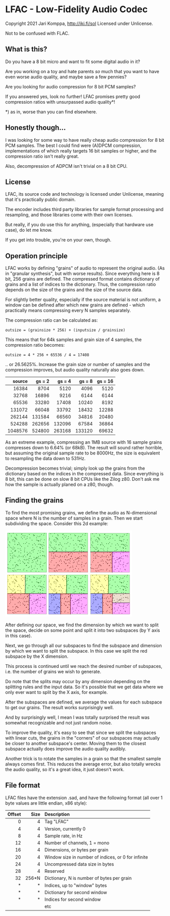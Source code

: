 # LFAC - Low-Fidelity Audio Codec

Copyright 2021 Jari Komppa, http://iki.fi/sol
Licensed under Unlicense.

Not to be confused with FLAC.

## What is this?

Do you have a 8 bit micro and want to fit some digital audio in it?

Are you working on a toy and hate parents *so* much that you want to have even worse audio quality, and maybe save a few pennies?

Are you looking for audio compression for 8 bit PCM samples?

If you answered yes, look no further! LFAC promises pretty good compression ratios with unsurpassed audio quality*!

*) as in, worse than you can find elsewhere.

## Honestly though...

I was looking for some way to have really cheap audio compression for 8 bit PCM samples. The best I could find were (A)DPCM compression, implementations of which really targets 16 bit samples or higher, and the compression ratio isn't really great.

Also, decompression of ADPCM isn't trivial on a 8 bit CPU.

## License

LFAC, its source code and technology is licensed under Unlicense, meaning that it's practically public domain.

The encoder includes third party libraries for sample format processing and resampling, and those libraries come with their own licenses.

But really, if you do use this for anything, (especially that hardware use case), do let me know.

If you get into trouble, you're on your own, though.

## Operation principle

LFAC works by defining "grains" of audio to represent the original audio. (As in "granular synthesis", but with worse results). Since everything here is 8 bit, 256 grains are defined. The compressed format contains dictionary of grains and a list of indices to the dictionary. Thus, the compression ratio depends on the size of the grains and the size of the source data.

For slightly better quality, especially if the source material is not uniform, a window can be defined after which new grains are defined - which practically means compressing every N samples separately.

The compression ratio can be calculated as:

    outsize = (grainsize * 256) + (inputsize / grainsize)

This means that for 64k samples and grain size of 4 samples, the compression ratio becomes:

    outsize = 4 * 256 + 65536 / 4 = 17408

.. or 26.5625%. Increase the grain size or number of samples and the compression improves, but audio quality naturally also goes down.

|source|gs = 2|gs = 4|gs = 8|gs = 16|
|-:|-:|-:|-:|-:|
|16384|8704|5120|4096|5120
|32768|16896|9216|6144|6144
|65536|33280|17408|10240|8192
|131072|66048|33792|18432|12288
|262144|131584|66560|34816|20480
|524288|262656|132096|67584|36864
|1048576|524800|263168|133120|69632

As an extreme example, compressing an 1MB source with 16 sample grains compresses down to 6.64% (or 68kB). The result will sound rather horrible, but assuming the original sample rate to be 8000Hz, the size is equivalent to resampling the data down to 531Hz.

Decompression becomes trivial; simply look up the grains from the dictionary based on the indices in the compressed data. Since everything is 8 bit, this can be done on slow 8 bit CPUs like the Zilog z80. Don't ask me how the sample is actually planed on a z80, though.

## Finding the grains

To find the most promising grains, we define the audio as N-dimensional space where N is the number of samples in a grain. Then we start subdividing the space. Consider this 2d example:

![the splits](subdiv.png "subdivision example graph")

After defining our space, we find the dimension by which we want to split the space, decide on some point and split it into two subspaces (by Y axis in this case).

Next, we go through all our subspaces to find the subspace and dimension by which we want to split the subspace. In this case we split the red subspace by the X dimension.

This process is continued until we reach the desired number of subspaces, i.e. the number of grains we wish to generate.

Do note that the splits may occur by any dimension depending on the splitting rules and the input data. So it's possible that we get data where we only ever want to split by the X axis, for example.

After the subspaces are defined, we average the values for each subspace to get our grains. The result works surprisingly well.

And by surprisingly well, I mean I was totally surprised the result was somewhat recognizable and not just random noise.

To improve the quality, it's easy to see that since we split the subspaces with linear cuts, the grains in the "corners" of our subspaces may actually be closer to another subspace's center. Moving them to the closest subspace actually does improve the audio quality audibly.

Another trick is to rotate the samples in a grain so that the smallest sample always comes first. This reduces the average error, but also totally wrecks the audio quality, so it's a great idea, it just doesn't work.

## File format

LFAC files have the extension .sad, and have the following format (all over 1 byte values are little endian, x86 style):

|Offset|Size|Description|
|-:|-:|:-|
|0|4|Tag "LFAC"|
|4|4|Version, currently 0|
|8|4|Sample rate, in Hz|
|12|4|Number of channels, 1 = mono|
|16|4|Dimensions, or bytes per grain|
|20|4|Window size in number of indices, or 0 for infinite|
|24|4|Uncompressed data size in bytes|
|28|4|Reserved|
|32|256*N|Dictionary, N is number of bytes per grain|
|*|*|Indices, up to "window" bytes
|*|*|Dictionary for second window
|*|*|Indices for second window
|||etc|

